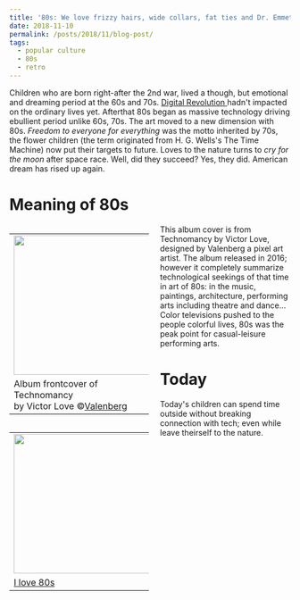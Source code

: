 ```yaml
---
title: '80s: We love frizzy hairs, wide collars, fat ties and Dr. Emmett Brown'
date: 2018-11-10
permalink: /posts/2018/11/blog-post/
tags:
  - popular culture
  - 80s
  - retro
---
```


Children who are born right-after the 2nd war, lived a though, but emotional and dreaming period at the 60s and 70s. <a href="https://en.wikipedia.org/wiki/Digital_Revolution"> Digital Revolution </a> hadn't impacted on the ordinary lives yet. Afterthat 80s began as massive technology driving ebullient period unlike 60s, 70s. The art moved to a new dimension with 80s. *Freedom to everyone for everything* was the motto inherited by 70s, the flower children (the term originated from H. G. Wells's The Time Machine) now put their targets to future. Loves to the nature turns to *cry for the moon* after space race. Well, did they succeed? Yes, they did. American dream has rised up again. 

Meaning of 80s
======

<table align='left' style="width:250px; margin-right:20px">
  <tr>
    <td><img src="https://orig00.deviantart.net/0954/f/2016/049/d/e/technomancy_by_valenberg-d9s8jyq.gif" width="250"></td>
  </tr>
  <tr>
    <td>Album frontcover of Technomancy <br>by Victor Love &copy;<a href="https://www.deviantart.com/valenberg/art/Technomancy-591623954">Valenberg</a></td>
  </tr>
</table>

This album cover is from Technomancy by Victor Love, designed by Valenberg a pixel art artist. The album released in 2016; however it completely summarize technological seekings of that time in art of 80s: in the music, paintings, architecture, performing arts including theatre and dance... Color televisions pushed to the people colorful lives, 80s was the peak point for casual-leisure performing arts. 


<table align='left' style="width:250px; margin-right:20px">
  <tr>
    <td><img src="https://cpuskullu.github.io/images/blog-20181110-ilove80s.jpg" width="250"></td>
  </tr>
  <tr>
    <td><a href="https://en.wikipedia.org/wiki/I_Love_the_%2780s_(UK_TV_series)">I love 80s</a></td>
  </tr>
</table>

Today
======

Today's children can spend time outside without breaking connection with tech; even while leave theirself to the nature.


